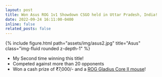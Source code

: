 ```yaml
---
layout: post
title: Won Asus ROG 1v1 Showdown CSGO held in Uttar Pradesh, India!
date: 2022-09-24 16:11:00-0400
inline: false
related_posts: false
---
```


<div class="row">
    <div class="col-sm mt-3 mt-md-0">
        {% include figure.html path="assets/img/asus2.jpg" title="Asus" class="img-fluid rounded z-depth-1" %}
    </div>
</div>

- My Second time winning this title!
- Competed against more than 20 opponents
- Won a cash prize of ₹7,000/- and a [ROG Gladius Core II mouse](https://rog.asus.com/in/mice-mouse-pads/mice/ergonomic-right-handed/rog-gladius-ii-core-model/)!